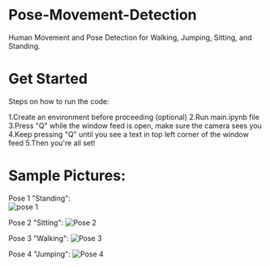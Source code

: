 # Pose-Movement-Detection
Human Movement and Pose Detection for Walking, Jumping, Sitting, and Standing.

# Get Started
Steps on how to run the code:

1.Create an environment before proceeding (optional)
2.Run main.ipynb file
3.Press "Q" while the window feed is open, make sure the camera sees you
4.Keep pressing "Q" until you see a text in top left corner of the window feed
5.Then you're all set!

# Sample Pictures: 


Pose 1 "Standing":      
![pose 1](https://github.com/user-attachments/assets/a3d92896-1bc2-4e9c-a6e4-40674de45855)

Pose 2 "Sitting":
![Pose 2](https://github.com/user-attachments/assets/c6b14dd1-a3f8-41cf-b45a-7bf4f570ac55)

Pose 3 "Walking":
![Pose 3](https://github.com/user-attachments/assets/c89a14cf-cd18-4bea-968c-6bb7b8ed8e61)

Pose 4 "Jumping":
![Pose 4](https://github.com/user-attachments/assets/25e6f531-ded3-4fd6-aed4-ef4a23b2603d)
